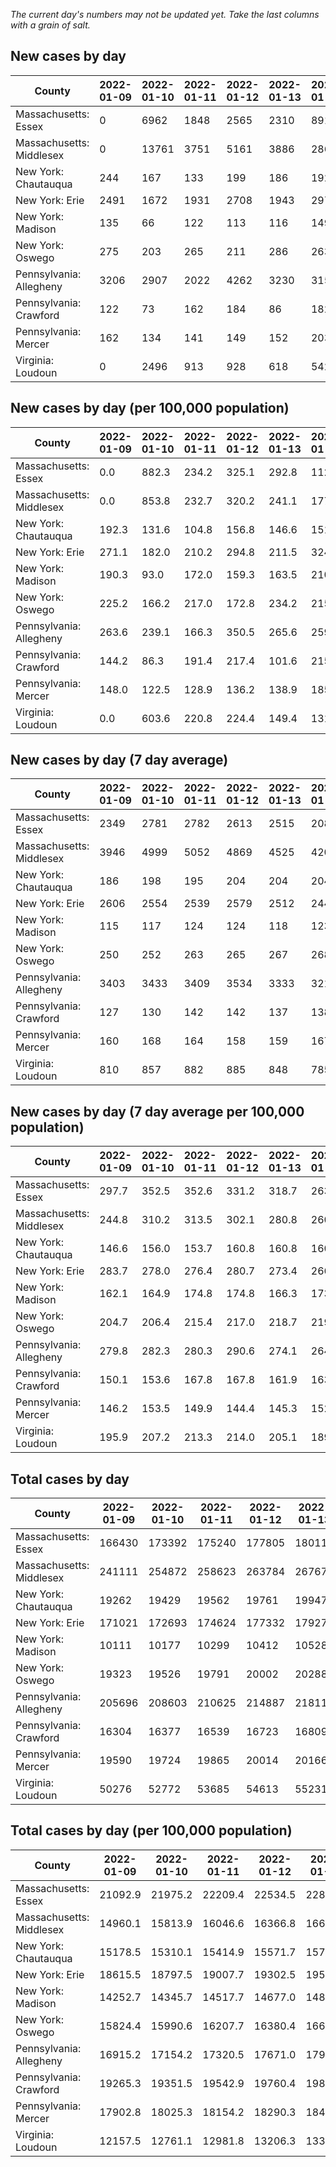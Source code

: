 _The current day's numbers may not be updated yet. Take the last columns with a grain of salt._
## New cases by day

| County | 2022-01-09 | 2022-01-10 | 2022-01-11 | 2022-01-12 | 2022-01-13 | 2022-01-14 | 2022-01-15 |
| --- | --- | --- | --- | --- | --- | --- | --- |
| Massachusetts: Essex | 0 | 6962 | 1848 | 2565 | 2310 | 891 |  |
| Massachusetts: Middlesex | 0 | 13761 | 3751 | 5161 | 3886 | 2864 |  |
| New York: Chautauqua | 244 | 167 | 133 | 199 | 186 | 192 |  |
| New York: Erie | 2491 | 1672 | 1931 | 2708 | 1943 | 2978 |  |
| New York: Madison | 135 | 66 | 122 | 113 | 116 | 149 |  |
| New York: Oswego | 275 | 203 | 265 | 211 | 286 | 263 |  |
| Pennsylvania: Allegheny | 3206 | 2907 | 2022 | 4262 | 3230 | 3156 |  |
| Pennsylvania: Crawford | 122 | 73 | 162 | 184 | 86 | 182 |  |
| Pennsylvania: Mercer | 162 | 134 | 141 | 149 | 152 | 203 |  |
| Virginia: Loudoun | 0 | 2496 | 913 | 928 | 618 | 542 |  |

## New cases by day (per 100,000 population)

| County | 2022-01-09 | 2022-01-10 | 2022-01-11 | 2022-01-12 | 2022-01-13 | 2022-01-14 | 2022-01-15 |
| --- | --- | --- | --- | --- | --- | --- | --- |
| Massachusetts: Essex | 0.0 | 882.3 | 234.2 | 325.1 | 292.8 | 112.9 |  |
| Massachusetts: Middlesex | 0.0 | 853.8 | 232.7 | 320.2 | 241.1 | 177.7 |  |
| New York: Chautauqua | 192.3 | 131.6 | 104.8 | 156.8 | 146.6 | 151.3 |  |
| New York: Erie | 271.1 | 182.0 | 210.2 | 294.8 | 211.5 | 324.2 |  |
| New York: Madison | 190.3 | 93.0 | 172.0 | 159.3 | 163.5 | 210.0 |  |
| New York: Oswego | 225.2 | 166.2 | 217.0 | 172.8 | 234.2 | 215.4 |  |
| Pennsylvania: Allegheny | 263.6 | 239.1 | 166.3 | 350.5 | 265.6 | 259.5 |  |
| Pennsylvania: Crawford | 144.2 | 86.3 | 191.4 | 217.4 | 101.6 | 215.1 |  |
| Pennsylvania: Mercer | 148.0 | 122.5 | 128.9 | 136.2 | 138.9 | 185.5 |  |
| Virginia: Loudoun | 0.0 | 603.6 | 220.8 | 224.4 | 149.4 | 131.1 |  |

## New cases by day (7 day average)

| County | 2022-01-09 | 2022-01-10 | 2022-01-11 | 2022-01-12 | 2022-01-13 | 2022-01-14 | 2022-01-15 |
| --- | --- | --- | --- | --- | --- | --- | --- |
| Massachusetts: Essex | 2349 | 2781 | 2782 | 2613 | 2515 | 2082 |  |
| Massachusetts: Middlesex | 3946 | 4999 | 5052 | 4869 | 4525 | 4203 |  |
| New York: Chautauqua | 186 | 198 | 195 | 204 | 204 | 204 |  |
| New York: Erie | 2606 | 2554 | 2539 | 2579 | 2512 | 2446 |  |
| New York: Madison | 115 | 117 | 124 | 124 | 118 | 123 |  |
| New York: Oswego | 250 | 252 | 263 | 265 | 267 | 268 |  |
| Pennsylvania: Allegheny | 3403 | 3433 | 3409 | 3534 | 3333 | 3217 |  |
| Pennsylvania: Crawford | 127 | 130 | 142 | 142 | 137 | 138 |  |
| Pennsylvania: Mercer | 160 | 168 | 164 | 158 | 159 | 167 |  |
| Virginia: Loudoun | 810 | 857 | 882 | 885 | 848 | 785 |  |

## New cases by day (7 day average per 100,000 population)

| County | 2022-01-09 | 2022-01-10 | 2022-01-11 | 2022-01-12 | 2022-01-13 | 2022-01-14 | 2022-01-15 |
| --- | --- | --- | --- | --- | --- | --- | --- |
| Massachusetts: Essex | 297.7 | 352.5 | 352.6 | 331.2 | 318.7 | 263.9 |  |
| Massachusetts: Middlesex | 244.8 | 310.2 | 313.5 | 302.1 | 280.8 | 260.8 |  |
| New York: Chautauqua | 146.6 | 156.0 | 153.7 | 160.8 | 160.8 | 160.8 |  |
| New York: Erie | 283.7 | 278.0 | 276.4 | 280.7 | 273.4 | 266.2 |  |
| New York: Madison | 162.1 | 164.9 | 174.8 | 174.8 | 166.3 | 173.4 |  |
| New York: Oswego | 204.7 | 206.4 | 215.4 | 217.0 | 218.7 | 219.5 |  |
| Pennsylvania: Allegheny | 279.8 | 282.3 | 280.3 | 290.6 | 274.1 | 264.5 |  |
| Pennsylvania: Crawford | 150.1 | 153.6 | 167.8 | 167.8 | 161.9 | 163.1 |  |
| Pennsylvania: Mercer | 146.2 | 153.5 | 149.9 | 144.4 | 145.3 | 152.6 |  |
| Virginia: Loudoun | 195.9 | 207.2 | 213.3 | 214.0 | 205.1 | 189.8 |  |

## Total cases by day

| County | 2022-01-09 | 2022-01-10 | 2022-01-11 | 2022-01-12 | 2022-01-13 | 2022-01-14 | 2022-01-15 |
| --- | --- | --- | --- | --- | --- | --- | --- |
| Massachusetts: Essex | 166430 | 173392 | 175240 | 177805 | 180115 | 181006 |  |
| Massachusetts: Middlesex | 241111 | 254872 | 258623 | 263784 | 267670 | 270534 |  |
| New York: Chautauqua | 19262 | 19429 | 19562 | 19761 | 19947 | 20139 |  |
| New York: Erie | 171021 | 172693 | 174624 | 177332 | 179275 | 182253 |  |
| New York: Madison | 10111 | 10177 | 10299 | 10412 | 10528 | 10677 |  |
| New York: Oswego | 19323 | 19526 | 19791 | 20002 | 20288 | 20551 |  |
| Pennsylvania: Allegheny | 205696 | 208603 | 210625 | 214887 | 218117 | 221273 |  |
| Pennsylvania: Crawford | 16304 | 16377 | 16539 | 16723 | 16809 | 16991 |  |
| Pennsylvania: Mercer | 19590 | 19724 | 19865 | 20014 | 20166 | 20369 |  |
| Virginia: Loudoun | 50276 | 52772 | 53685 | 54613 | 55231 | 55773 |  |

## Total cases by day (per 100,000 population)

| County | 2022-01-09 | 2022-01-10 | 2022-01-11 | 2022-01-12 | 2022-01-13 | 2022-01-14 | 2022-01-15 |
| --- | --- | --- | --- | --- | --- | --- | --- |
| Massachusetts: Essex | 21092.9 | 21975.2 | 22209.4 | 22534.5 | 22827.3 | 22940.2 |  |
| Massachusetts: Middlesex | 14960.1 | 15813.9 | 16046.6 | 16366.8 | 16607.9 | 16785.6 |  |
| New York: Chautauqua | 15178.5 | 15310.1 | 15414.9 | 15571.7 | 15718.3 | 15869.6 |  |
| New York: Erie | 18615.5 | 18797.5 | 19007.7 | 19302.5 | 19513.9 | 19838.1 |  |
| New York: Madison | 14252.7 | 14345.7 | 14517.7 | 14677.0 | 14840.5 | 15050.5 |  |
| New York: Oswego | 15824.4 | 15990.6 | 16207.7 | 16380.4 | 16614.7 | 16830.0 |  |
| Pennsylvania: Allegheny | 16915.2 | 17154.2 | 17320.5 | 17671.0 | 17936.6 | 18196.1 |  |
| Pennsylvania: Crawford | 19265.3 | 19351.5 | 19542.9 | 19760.4 | 19862.0 | 20077.0 |  |
| Pennsylvania: Mercer | 17902.8 | 18025.3 | 18154.2 | 18290.3 | 18429.2 | 18614.7 |  |
| Virginia: Loudoun | 12157.5 | 12761.1 | 12981.8 | 13206.3 | 13355.7 | 13486.8 |  |
